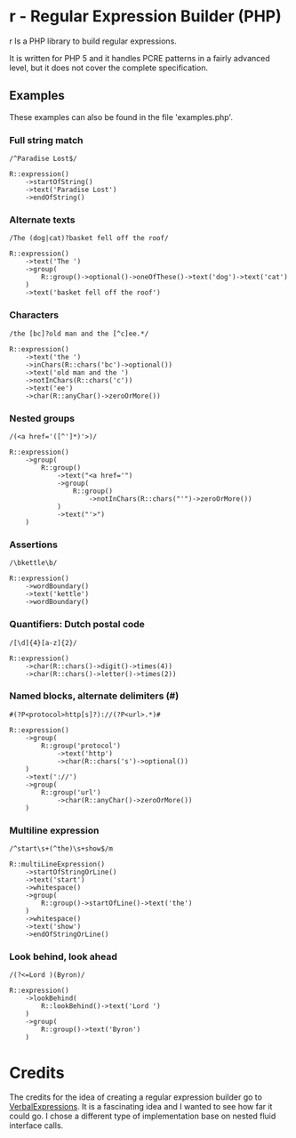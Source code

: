# r - Regular Expression Builder (PHP)

r Is a PHP library to build regular expressions.

It is written for PHP 5 and it handles PCRE patterns in a fairly advanced level, but it does not cover the complete specification.

## Examples

These examples can also be found in the file 'examples.php'.

### Full string match

` /^Paradise Lost$/ `

	R::expression()
		->startOfString()
		->text('Paradise Lost')
		->endOfString()

### Alternate texts

` /The (dog|cat)?basket fell off the roof/ `

	R::expression()
		->text('The ')
		->group(
			R::group()->optional()->oneOfThese()->text('dog')->text('cat')
		)
		->text('basket fell off the roof')

### Characters

` /the [bc]?old man and the [^c]ee.*/ `

	R::expression()
		->text('the ')
		->inChars(R::chars('bc')->optional())
		->text('old man and the ')
		->notInChars(R::chars('c'))
		->text('ee')
		->char(R::anyChar()->zeroOrMore())

### Nested groups

` /(<a href='([^']*)'>)/ `

	R::expression()
		->group(
			R::group()
				->text("<a href='")
				->group(
					R::group()
						->notInChars(R::chars("'")->zeroOrMore())
				)
				->text("'>")
		)

### Assertions

` /\bkettle\b/ `

	R::expression()
		->wordBoundary()
		->text('kettle')
		->wordBoundary()

### Quantifiers: Dutch postal code

` /[\d]{4}[a-z]{2}/ `

	R::expression()
		->char(R::chars()->digit()->times(4))
		->char(R::chars()->letter()->times(2))

### Named blocks, alternate delimiters (#)

` #(?P<protocol>http[s]?)://(?P<url>.*)# `

	R::expression()
		->group(
			R::group('protocol')
				->text('http')
				->char(R::chars('s')->optional())
		)
		->text('://')
		->group(
			R::group('url')
				->char(R::anyChar()->zeroOrMore())
		)

### Multiline expression

` /^start\s+(^the)\s+show$/m `

	R::multiLineExpression()
		->startOfStringOrLine()
		->text('start')
		->whitespace()
		->group(
			R::group()->startOfLine()->text('the')
		)
		->whitespace()
		->text('show')
		->endOfStringOrLine()

### Look behind, look ahead

` /(?<=Lord )(Byron)/ `

	R::expression()
	    ->lookBehind(
	        R::lookBehind()->text('Lord ')
	    )
	    ->group(
	        R::group()->text('Byron')
	    )


Credits
=======
The credits for the idea of creating a regular expression builder go to [VerbalExpressions](https://github.com/VerbalExpressions/JSVerbalExpressions).
It is a fascinating idea and I wanted to see how far it could go. I chose a different type of implementation base on nested fluid interface calls.
